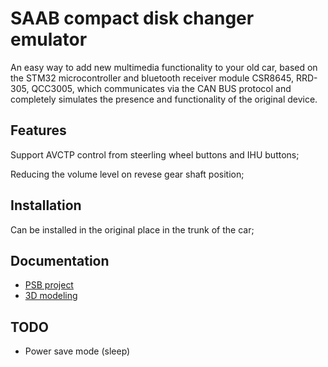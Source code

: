 # SAAB compact disk changer emulator

An easy way to add new multimedia functionality to your old car, based on the STM32 microcontroller and bluetooth receiver module CSR8645, RRD-305, QCC3005, which communicates via the CAN BUS protocol and completely simulates the presence and functionality of the original device.

## Features

Support AVCTP control from steerling wheel buttons and IHU buttons;

Reducing the volume level on revese gear shaft position;

## Installation

Can be installed in the original place in the trunk of the car;

## Documentation

- [PSB project](https://oshwlab.com/germka/cdcemu_stm32)
- [3D modeling](https://www.tinkercad.com/things/ilOajaed17D-saabcdcemuv20?sharecode=B5w6PaUzLr1GzISFAL70bzKVDpNO_U5eLHJtqSOlsjQ)

## TODO

- Power save mode (sleep)
